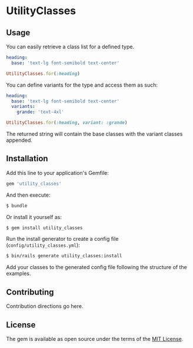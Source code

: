 # UtilityClasses


## Usage

You can easily retrieve a class list for a defined type.

```yaml
heading:
  base: 'text-lg font-semibold text-center'
```

```ruby
UtilityClasses.for(:heading)
```

You can define variants for the type and access them as such:

```yaml
heading:
  base: 'text-lg font-semibold text-center'
  variants:
    grande: 'text-4xl'
```

```ruby
UtilityClasses.for(:heading, variant: :grande)
```

The returned string will contain the base classes with the variant classes appended.

## Installation

Add this line to your application's Gemfile:

```ruby
gem 'utility_classes'
```

And then execute:

```bash
$ bundle
```

Or install it yourself as:

```bash
$ gem install utility_classes
```

Run the install generator to create a config file (`config/utility_classes.yml`):

```bash
$ bin/rails generate utility_classes:install
```

Add your classes to the generated config file following the structure of the examples.

## Contributing
Contribution directions go here.

## License
The gem is available as open source under the terms of the [MIT License](https://opensource.org/licenses/MIT).
